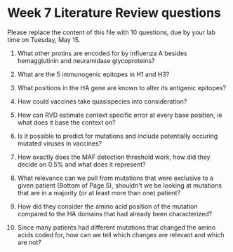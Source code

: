 # Week 7 Literature Review questions

Please replace the content of this file with 10 questions, due by your lab time on Tuesday, May 15.

1. What other protins are encoded for by influenza A besides hemagglutinin and neuramidase glycoproteins?

2. What are the 5 immunogenic epitopes in H1 and H3?

3. What positions in the HA gene are known to alter its antigenic epitopes?

4. How could vaccines take quasispecies into consideration? 

5. How can RVD estimate context specific error at every base position, ie what does it base the context on?

6. Is it possible to predict for mutations and include potentially occuring mutated viruses in vaccines?

7. How exactly does the MAF detection threshold work, how did they decide on 0.5% and what does it represent?

8. What relevance can we pull from mutations that were exclusive to a given patient (Bottom of Page 5), shouldn't we be looking at mutations that are in a majority (or at least more than one) patient?

9. How did they consider the amino acid position of the mutation compared to the HA domains that had already been characterized?

10. Since many patients had different mutations that changed the amino acids coded for, how can we tell which changes are relevant and which are not?
